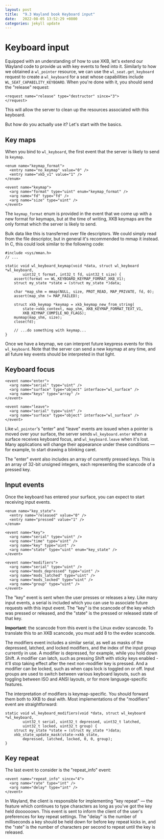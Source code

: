 ```yaml
---
layout: post
title:  "9.3 Wayland book Keyboard input"
date:   2022-08-05 13:52:29 +0800
categories: jekyll update
---
```

# Keyboard input

Equipped with an understanding of how to use XKB, let's extend our Wayland code
to provide us with key events to feed into it. Similarly to how we obtained a
`wl_pointer` resource, we can use the `wl_seat.get_keyboard` request to create a
`wl_keyboard` for a seat whose capabilities include
`WL_SEAT_CAPABILITY_KEYBOARD`. When you're done with it, you should send the
"release" request:

```
<request name="release" type="destructor" since="3">
</request>
```

This will allow the server to clean up the resources associated with this
keyboard.

But how do you actually use it? Let's start with the basics.

## Key maps

When you bind to `wl_keyboard`, the first event that the server is likely to
send is `keymap`.

```
<enum name="keymap_format">
  <entry name="no_keymap" value="0" />
  <entry name="xkb_v1" value="1" />
</enum>

<event name="keymap">
  <arg name="format" type="uint" enum="keymap_format" />
  <arg name="fd" type="fd" />
  <arg name="size" type="uint" />
</event>
```

The `keymap_format` enum is provided in the event that we come
up with a new format for keymaps, but at the time of writing, XKB keymaps are
the only format which the server is likely to send.

Bulk data like this is transferred over file descriptors. We could simply read
from the file descriptor, but in general it's recommended to mmap it instead.
In C, this could look similar to the following code:

```
#include <sys/mman.h>
// ...

static void wl_keyboard_keymap(void *data, struct wl_keyboard *wl_keyboard,
        uint32_t format, int32_t fd, uint32_t size) {
    assert(format == WL_KEYBOARD_KEYMAP_FORMAT_XKB_V1);
    struct my_state *state = (struct my_state *)data;

    char *map_shm = mmap(NULL, size, PROT_READ, MAP_PRIVATE, fd, 0);
    assert(map_shm != MAP_FAILED);

    struct xkb_keymap *keymap = xkb_keymap_new_from_string(
        state->xkb_context, map_shm, XKB_KEYMAP_FORMAT_TEXT_V1,
        XKB_KEYMAP_COMPILE_NO_FLAGS);
    munmap(map_shm, size);
    close(fd);

    // ...do something with keymap...
}
```

Once we have a keymap, we can interpret future keypress events for this
`wl_keyboard`. Note that the server can send a new keymap at any time, and all
future key events should be interpreted in that light.

## Keyboard focus

```
<event name="enter">
  <arg name="serial" type="uint" />
  <arg name="surface" type="object" interface="wl_surface" />
  <arg name="keys" type="array" />
</event>

<event name="leave">
  <arg name="serial" type="uint" />
  <arg name="surface" type="object" interface="wl_surface" />
</event>
```

Like `wl_pointer`'s "enter" and "leave" events are issued when a pointer is
moved over your surface, the server sends `wl_keyboard.enter` when a surface
receives keyboard focus, and `wl_keyboard.leave` when it's lost. Many
applications will change their appearance under these conditions &mdash; for
example, to start drawing a blinking caret.

The "enter" event also includes an array of currently pressed keys. This is an
array of 32-bit unsigned integers, each representing the scancode of a pressed
key.

## Input events

Once the keyboard has entered your surface, you can expect to start receiving
input events.

```
<enum name="key_state">
  <entry name="released" value="0" />
  <entry name="pressed" value="1" />
</enum>

<event name="key">
  <arg name="serial" type="uint" />
  <arg name="time" type="uint" />
  <arg name="key" type="uint" />
  <arg name="state" type="uint" enum="key_state" />
</event>

<event name="modifiers">
  <arg name="serial" type="uint" />
  <arg name="mods_depressed" type="uint" />
  <arg name="mods_latched" type="uint" />
  <arg name="mods_locked" type="uint" />
  <arg name="group" type="uint" />
</event>
```

The "key" event is sent when the user presses or releases a key. Like many input
events, a serial is included which you can use to associate future requests with
this input event. The "key" is the scancode of the key which was pressed or
released, and the "state" is the pressed or released state of that key.

**Important**: the scancode from this event is the Linux evdev scancode. To
translate this to an XKB scancode, you must add 8 to the evdev scancode.

The modifiers event includes a similar serial, as well as masks of the
depressed, latched, and locked modifiers, and the index of the input group
currently in use. A modifier is depressed, for example, while you hold down
Shift. A modifier can latch, such as pressing Shift with sticky keys enabled -
it'll stop taking effect after the next non-modifier key is pressed. And a
modifier can be locked, such as when caps lock is toggled on or off. Input
groups are used to switch between various keyboard layouts, such as toggling
between ISO and ANSI layouts, or for more language-specific features.

The interpretation of modifiers is keymap-specific. You should forward them both
to XKB to deal with. Most implementations of the "modifiers" event are
straightforward:

```
static void wl_keyboard_modifiers(void *data, struct wl_keyboard *wl_keyboard,
        uint32_t serial, uint32_t depressed, uint32_t latched,
        uint32_t locked, uint32_t group) {
    struct my_state *state = (struct my_state *)data;
    xkb_state_update_mask(state->xkb_state,
        depressed, latched, locked, 0, 0, group);
}
```

## Key repeat

The last event to consider is the "repeat_info" event:

```
<event name="repeat_info" since="4">
  <arg name="rate" type="int" />
  <arg name="delay" type="int" />
</event>
```

In Wayland, the client is responsible for implementing "key repeat" &mdash; the
feature which continues to type characters as long as you've got the key held
doooooown. This event is sent to inform the client of the user's preferences
for key repeat settings. The "delay" is the number of milliseconds a key should
be held down for before key repeat kicks in, and the "rate" is the number of
characters per second to repeat until the key is released.
